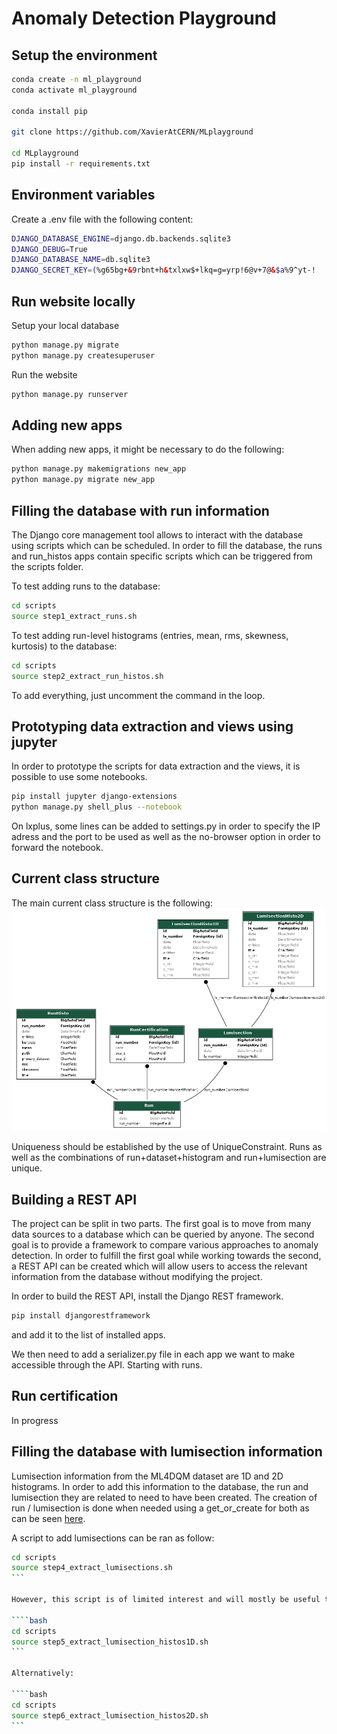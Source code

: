 # Anomaly Detection Playground

## Setup the environment

```bash
conda create -n ml_playground
conda activate ml_playground

conda install pip

git clone https://github.com/XavierAtCERN/MLplayground

cd MLplayground
pip install -r requirements.txt
```

## Environment variables

Create a .env file with the following content:
```bash
DJANGO_DATABASE_ENGINE=django.db.backends.sqlite3
DJANGO_DEBUG=True
DJANGO_DATABASE_NAME=db.sqlite3
DJANGO_SECRET_KEY=(%g65bg+&9rbnt+h&txlxw$+lkq=g=yrp!6@v+7@&$a%9^yt-!
```

## Run website locally

Setup your local database
```bash
python manage.py migrate
python manage.py createsuperuser
```

Run the website
```bash
python manage.py runserver
```

## Adding new apps

When adding new apps, it might be necessary to do the following:
```bash
python manage.py makemigrations new_app
python manage.py migrate new_app
```

## Filling the database with run information

The Django core management tool allows to interact with the database using scripts which can be scheduled. In order to fill the database, the runs and run_histos apps contain specific scripts which can be triggered from the scripts folder.

To test adding runs to the database:
```bash
cd scripts
source step1_extract_runs.sh
```

To test adding run-level histograms (entries, mean, rms, skewness, kurtosis) to the database:
```bash
cd scripts
source step2_extract_run_histos.sh
```

To add everything, just uncomment the command in the loop.

## Prototyping data extraction and views using jupyter

In order to prototype the scripts for data extraction and the views, it is possible to use some notebooks.
```bash
pip install jupyter django-extensions
python manage.py shell_plus --notebook
```

On lxplus, some lines can be added to settings.py in order to specify the IP adress and the port to be used as well as the no-browser option in order to forward the notebook.

## Current class structure

The main current class structure is the following:
![Graph of class structure](./images/ad_project_classes.png?raw=true "Graph of class structure")

Uniqueness should be established by the use of UniqueConstraint. Runs as well as the combinations of run+dataset+histogram and run+lumisection are unique.

## Building a REST API

The project can be split in two parts. The first goal is to move from many data sources to a database which can be queried by anyone. The second goal is to provide a framework to compare various approaches to anomaly detection. In order to fulfill the first goal while working towards the second, a REST API can be created which will allow users to access the relevant information from the database without modifying the project.

In order to build the REST API, install the Django REST framework.
```bash
pip install djangorestframework
```
and add it to the list of installed apps.

We then need to add a serializer.py file in each app we want to make accessible through the API. Starting with runs.

## Run certification

In progress

## Filling the database with lumisection information

Lumisection information from the ML4DQM dataset are 1D and 2D histograms. In order to add this information to the database, the run and lumisection they are related to need to have been created. The creation of run / lumisection is done when needed using a get_or_create for both as can be seen [here](https://github.com/XavierAtCERN/MLplayground/blob/master/lumisection_histos2D/management/commands/extract_lumisections_histos2D.py#L35-L44).

A script to add lumisections can be ran as follow:
````bash
cd scripts
source step4_extract_lumisections.sh
```

However, this script is of limited interest and will mostly be useful to test the code once tests will be added. Two more useful scripts can be ran to add 1D and 2D histogram information for every run/lumisection.

````bash
cd scripts
source step5_extract_lumisection_histos1D.sh
```

Alternatively:

````bash
cd scripts
source step6_extract_lumisection_histos2D.sh
```

